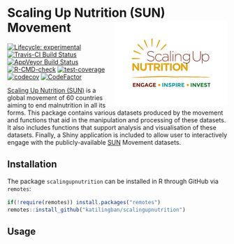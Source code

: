 
<!-- README.md is generated from README.Rmd. Please edit that file -->

# Scaling Up Nutrition (SUN) Movement <img src="man/figures/SUN-logo.png" align="right" />

<!-- badges: start -->

[![Lifecycle:
experimental](https://img.shields.io/badge/lifecycle-experimental-orange.svg)](https://www.tidyverse.org/lifecycle/#experimental)
[![Travis-CI Build
Status](https://travis-ci.org/katilingban/scalingupnutrition.svg?branch=master)](https://travis-ci.org/katilingban/scalingupnutrition)
[![AppVeyor Build
Status](https://ci.appveyor.com/api/projects/status/github/katilingban/scalingupnutrition?branch=master&svg=true)](https://ci.appveyor.com/project/katilingban/scalingupnutrition)
[![R-CMD-check](https://github.com/katilingban/scalingupnutrition/workflows/R-CMD-check/badge.svg)](https://github.com/katilingban/scalingupnutrition/actions?query=workflow%3AR-CMD-check)
[![test-coverage](https://github.com/katilingban/scalingupnutrition/workflows/test-coverage/badge.svg)](https://github.com/katilingban/scalingupnutrition/actions?query=workflow%3Atest-coverage)
[![codecov](https://codecov.io/gh/katilingban/scalingupnutrition/branch/master/graph/badge.svg)](https://codecov.io/gh/katilingban/scalingupnutrition)
[![CodeFactor](https://www.codefactor.io/repository/github/katilingban/scalingupnutrition/badge)](https://www.codefactor.io/repository/github/katilingban/scalingupnutrition)
<!-- badges: end -->

[Scaling Up Nutrition (SUN)](http://scalingupnutrition.org) is a global
movement of 60 countries aiming to end malnutrition in all its forms.
This package contains various datasets produced by the movement and
functions that aid in the manipulation and processing of these datasets.
It also includes functions that support analysis and visualisation of
these datasets. Finally, a Shiny application is included to allow user
to interactively engage with the publicly-available
[SUN](http://scalingupnutrition.org) Movement datasets.

## Installation

The package `scalingupnutrition` can be installed in R through GitHub
via `remotes`:

``` r
if(!require(remotes)) install.packages("remotes")
remotes::install_github("katilingban/scalingupnutrition")
```

## Usage

<!---
This dataset can be used to perform content analysis of the SUN progress reports over time since its inception. An example of this can be found in this [GitHub repository](https://github.com/ernestguevarra/progressSUN).
--->
